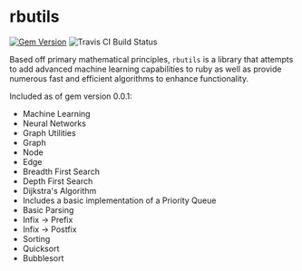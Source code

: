 rbutils
=========
[![Gem Version](https://badge.fury.io/rb/rbutils.svg)](http://badge.fury.io/rb/rbutils) ![Travis CI Build Status](https://travis-ci.org/mananshah99/rbutils.svg?branch=master)

Based off primary mathematical principles, `rbutils` is a library that attempts to add advanced machine learning capabilities to ruby as well as provide numerous fast and efficient algorithms to enhance functionality.  

Included as of gem version 0.0.1: 
- Machine Learning
 - Neural Networks 
- Graph Utilities 
 -  Graph
 -  Node
 -  Edge
 -  Breadth First Search
 -  Depth First Search
 -  Dijkstra's Algorithm 
  - Includes a basic implementation of a Priority Queue
- Basic Parsing
 - Infix -> Prefix
 - Infix -> Postfix
- Sorting 
 - Quicksort
 - Bubblesort
